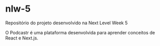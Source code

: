# nlw-5
Repositório do projeto desenvolvido na Next Level Week 5

O Podcastr é uma plataforma desenvolvida para aprender conceitos de React e Next.js.
